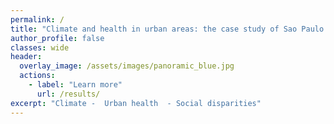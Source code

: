 ```yaml
---
permalink: /
title: "Climate and health in urban areas: the case study of Sao Paulo Brazil"
author_profile: false
classes: wide
header:
  overlay_image: /assets/images/panoramic_blue.jpg
  actions:
    - label: "Learn more"
      url: /results/
excerpt: "Climate -  Urban health  - Social disparities"
---
```



